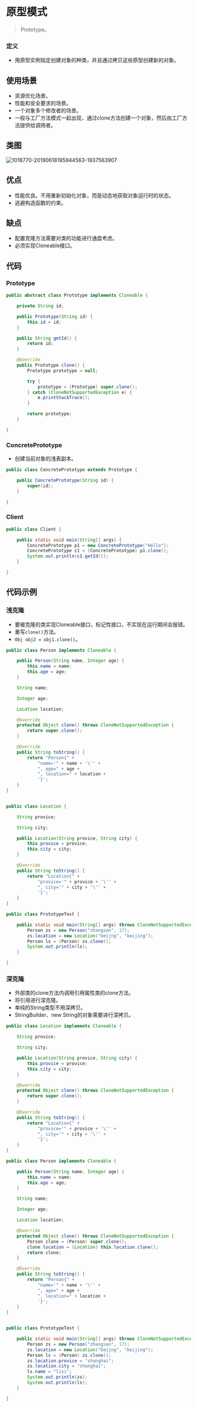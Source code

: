 # 原型模式

>Prototype。

### 定义

- 用原型实例指定创建对象的种类，并且通过拷贝这些原型创建新的对象。

## 使用场景

- 资源优化场景。
- 性能和安全要求的场景。
- 一个对象多个修改者的场景。
- 一般与工厂方法模式一起出现，通过clone方法创建一个对象，然后由工厂方法提供给调用者。

## 类图

![1018770-20190618195944563-1937563907](image/1018770-20190618195944563-1937563907-20220105205354087.png)

## 优点

- 性能优良。不用重新初始化对象，而是动态地获取对象运行时的状态。
- 逃避构造函数的约束。

## 缺点

- 配置克隆方法需要对类的功能进行通盘考虑。
- 必须实现Cloneable接口。

## 代码

### Prototype

```java
public abstract class Prototype implements Cloneable {

    private String id;

    public Prototype(String id) {
        this.id = id;
    }

    public String getId() {
        return id;
    }

    @Override
    public Prototype clone() {
        Prototype prototype = null;

        try {
            prototype = (Prototype) super.clone();
        } catch (CloneNotSupportedException e) {
            e.printStackTrace();
        }

        return prototype;
    }

}
```

### ConcretePrototype

- 创建当前对象的浅表副本。

```java
public class ConcretePrototype extends Prototype {

    public ConcretePrototype(String id) {
        super(id);
    }

}
```

### Client

```java
public class Client {

    public static void main(String[] args) {
        ConcretePrototype p1 = new ConcretePrototype("Hello");
        ConcretePrototype c1 = (ConcretePrototype) p1.clone();
        System.out.println(c1.getId());
    }

}
```

## 代码示例

### 浅克隆

- 要被克隆的类实现Cloneable接口，标记性接口，不实现在运行期间会报错。
- 重写`clone()`方法。
- `Obj obj2 = obj1.clone()`。

```java
public class Person implements Cloneable {

    public Person(String name, Integer age) {
        this.name = name;
        this.age = age;
    }

    String name;

    Integer age;

    Location location;

    @Override
    protected Object clone() throws CloneNotSupportedException {
        return super.clone();
    }

    @Override
    public String toString() {
        return "Person{" +
            "name='" + name + '\'' +
            ", age=" + age +
            ", location=" + location +
            '}';
    }
}


public class Location {

    String provice;

    String city;

    public Location(String provice, String city) {
        this.provice = provice;
        this.city = city;
    }

    @Override
    public String toString() {
        return "Location{" +
            "provice='" + provice + '\'' +
            ", city='" + city + '\'' +
            '}';
    }
}

public class PrototypeTest {

    public static void main(String[] args) throws CloneNotSupportedException {
        Person zs = new Person("zhangsan", 17);
        zs.location = new Location("beijng", "beijing");
        Person ls = (Person) zs.clone();
        System.out.println(ls);
    }

}
```



### 深克隆

- 外部类的clone方法内调用引用属性类的clone方法。
- 将引用进行深克隆。
- 单纯的String类型不用深拷贝。
- StringBuilder、new String的对象需要进行深拷贝。

```java
public class Location implements Cloneable {

    String provice;

    String city;

    public Location(String provice, String city) {
        this.provice = provice;
        this.city = city;
    }

    @Override
    protected Object clone() throws CloneNotSupportedException {
        return super.clone();
    }

    @Override
    public String toString() {
        return "Location{" +
            "provice='" + provice + '\'' +
            ", city='" + city + '\'' +
            '}';
    }
}

public class Person implements Cloneable {

    public Person(String name, Integer age) {
        this.name = name;
        this.age = age;
    }

    String name;

    Integer age;

    Location location;

    @Override
    protected Object clone() throws CloneNotSupportedException {
        Person clone = (Person) super.clone();
        clone.location = (Location) this.location.clone();
        return clone;
    }

    @Override
    public String toString() {
        return "Person{" +
            "name='" + name + '\'' +
            ", age=" + age +
            ", location=" + location +
            '}';
    }
}


public class PrototypeTest {

    public static void main(String[] args) throws CloneNotSupportedException {
        Person zs = new Person("zhangsan", 17);
        zs.location = new Location("beijng", "beijing");
        Person ls = (Person) zs.clone();
        zs.location.provice = "shanghai";
        zs.location.city = "shanghai";
        ls.name = "lisi";
        System.out.println(zs);
        System.out.println(ls);
    }

}

```

